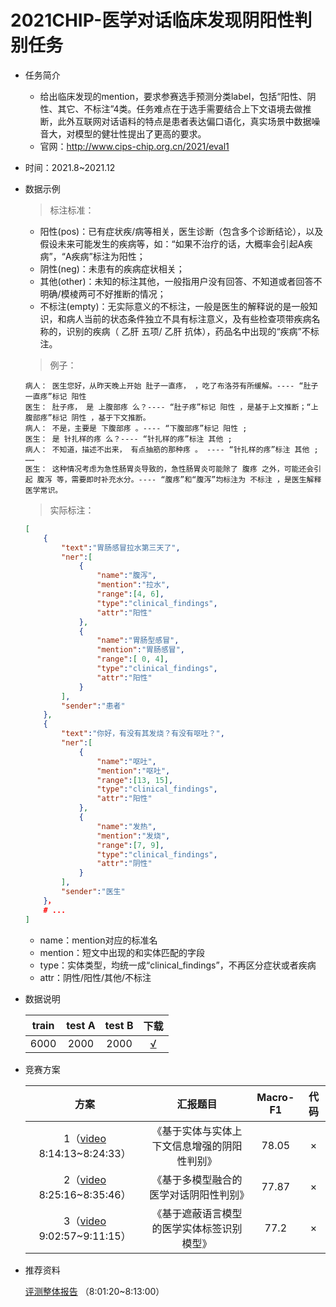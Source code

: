 # 2021CHIP-医学对话临床发现阴阳性判别任务

* 任务简介

  * 给出临床发现的mention，要求参赛选手预测分类label，包括“阳性、阴性、其它、不标注”4类。任务难点在于选手需要结合上下文语境去做推断，此外互联网对话语料的特点是患者表达偏口语化，真实场景中数据噪音大，对模型的健壮性提出了更高的要求。
  * 官网：http://www.cips-chip.org.cn/2021/eval1

* 时间：2021.8~2021.12

* 数据示例

  > 标注标准：

  * 阳性(pos)：已有症状疾/病等相关，医生诊断（包含多个诊断结论），以及假设未来可能发生的疾病等，如：“如果不治疗的话，大概率会引起A疾病”，“A疾病”标注为阳性；
  * 阴性(neg)：未患有的疾病症状相关；
  * 其他(other)：未知的标注其他，一般指用户没有回答、不知道或者回答不明确/模棱两可不好推断的情况；
  * 不标注(empty)：无实际意义的不标注，一般是医生的解释说的是一般知识，和病人当前的状态条件独立不具有标注意义，及有些检查项带疾病名称的，识别的疾病（ 乙肝 五项/ 乙肝 抗体），药品名中出现的“疾病”不标注。

  > 例子：

  ```
  病人： 医生您好，从昨天晚上开始 肚子一直疼， ，吃了布洛芬有所缓解。---- “肚子一直疼”标记 阳性
  医生： 肚子疼， 是 上腹部疼 么？---- “肚子疼”标记 阳性 ，是基于上文推断；“上腹部疼”标记 阴性 ，基于下文推断。
  病人： 不是，主要是 下腹部疼 。---- “下腹部疼”标记 阳性 ;
  医生： 是 针扎样的疼 么？---- “针扎样的疼”标注 其他 ;
  病人： 不知道，描述不出来， 有点抽筋的那种疼 。 ---- “针扎样的疼”标注 其他 ;
  ……
  医生： 这种情况考虑为急性肠胃炎导致的，急性肠胃炎可能除了 腹疼 之外，可能还会引起 腹泻 等，需要即时补充水分。---- “腹疼”和“腹泻”均标注为 不标注 ，是医生解释医学常识。
  ```

  > 实际标注：

  ```json
  [
      {
          "text":"胃肠感冒拉水第三天了",
          "ner":[
              {
                  "name":"腹泻",
                  "mention":"拉水",
                  "range":[4, 6],
                  "type":"clinical_findings",
                  "attr":"阳性"
              },
              {
                  "name":"胃肠型感冒",
                  "mention":"胃肠感冒",
                  "range":[ 0, 4],
                  "type":"clinical_findings",
                  "attr":"阳性"
              }
          ],
          "sender":"患者"
      },
      {
          "text":"你好，有没有其发烧？有没有呕吐？",
          "ner":[
              {
                  "name":"呕吐",
                  "mention":"呕吐",
                  "range":[13, 15],
                  "type":"clinical_findings",
                  "attr":"阳性"
              },
              {
                  "name":"发热",
                  "mention":"发烧",
                  "range":[7, 9],
                  "type":"clinical_findings",
                  "attr":"阴性"
              }
          ],
          "sender":"医生"
      }，
      # ...
  ]
  ```

  * name：mention对应的标准名
  * mention：短文中出现的和实体匹配的字段
  * type：实体类型，均统一成“clinical_findings”，不再区分症状或者疾病
  * attr：阴性/阳性/其他/不标注

* 数据说明

  | train | test A | test B |                             下载                             |
  | :---: | :----: | :----: | :----------------------------------------------------------: |
  | 6000  |  2000  |  2000  | [√](https://tianchi.aliyun.com/dataset/dataDetail?dataId=108859) |

  

* 竞赛方案

  |                             方案                             |                   汇报题目                   | Macro-F1 | 代码 |
  | :----------------------------------------------------------: | :------------------------------------------: | :------: | :--: |
  | 1（[video](https://www.withzz.com/live/895402728) 8:14:13~8:24:33） | 《基于实体与实体上下文信息增强的阴阳性判别》 |  78.05   |  ×   |
  | 2（[video](https://www.withzz.com/live/895402728) 8:25:16~8:35:46） |    《基于多模型融合的医学对话阴阳性判别》    |  77.87   |  ×   |
  | 3（[video](https://www.withzz.com/live/895402728) 9:02:57~9:11:15） |  《基于遮蔽语言模型的医学实体标签识别模型》  |   77.2   |  ×   |

  

* 推荐资料

  [评测整体报告](https://www.withzz.com/live/895402728) （8:01:20~8:13:00）
